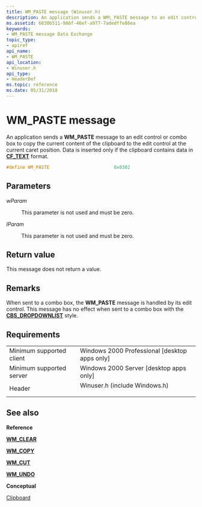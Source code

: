 ```yaml
---
title: WM_PASTE message (Winuser.h)
description: An application sends a WM\_PASTE message to an edit control or combo box to copy the current content of the clipboard to the edit control at the current caret position. Data is inserted only if the clipboard contains data in CF\_TEXT format.
ms.assetid: 6830b511-986f-46ef-a977-7adedffe86ea
keywords:
- WM_PASTE message Data Exchange
topic_type:
- apiref
api_name:
- WM_PASTE
api_location:
- Winuser.h
api_type:
- HeaderDef
ms.topic: reference
ms.date: 05/31/2018
---
```


# WM\_PASTE message

An application sends a **WM\_PASTE** message to an edit control or combo box to copy the current content of the clipboard to the edit control at the current caret position. Data is inserted only if the clipboard contains data in [**CF\_TEXT**](standard-clipboard-formats.md) format.


```C++
#define WM_PASTE                        0x0302
```



## Parameters

<dl> <dt>

*wParam* 
</dt> <dd>

This parameter is not used and must be zero.

</dd> <dt>

*lParam* 
</dt> <dd>

This parameter is not used and must be zero.

</dd> </dl>

## Return value

This message does not return a value.

## Remarks

When sent to a combo box, the **WM\_PASTE** message is handled by its edit control. This message has no effect when sent to a combo box with the [**CBS\_DROPDOWNLIST**](../controls/combo-box-styles.md) style.

## Requirements



|                                     |                                                                                                          |
|-------------------------------------|----------------------------------------------------------------------------------------------------------|
| Minimum supported client<br/> | Windows 2000 Professional \[desktop apps only\]<br/>                                               |
| Minimum supported server<br/> | Windows 2000 Server \[desktop apps only\]<br/>                                                     |
| Header<br/>                   | <dl> <dt>Winuser.h (include Windows.h)</dt> </dl> |



## See also

<dl> <dt>

**Reference**
</dt> <dt>

[**WM\_CLEAR**](wm-clear.md)
</dt> <dt>

[**WM\_COPY**](wm-copy.md)
</dt> <dt>

[**WM\_CUT**](wm-cut.md)
</dt> <dt>

[**WM\_UNDO**](/windows/desktop/Controls/wm-undo)
</dt> <dt>

**Conceptual**
</dt> <dt>

[Clipboard](clipboard.md)
</dt> </dl>

 

